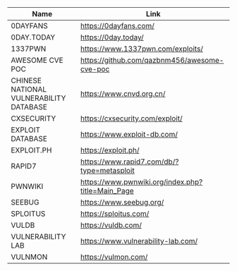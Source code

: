 |Name|Link|
| ------ | ------ |
|0DAYFANS| https://0dayfans.com/|
|0DAY.TODAY| https://0day.today/|
|1337PWN| https://www.1337pwn.com/exploits/|
|AWESOME CVE POC| https://github.com/qazbnm456/awesome-cve-poc|
|CHINESE NATIONAL VULNERABILITY DATABASE| https://www.cnvd.org.cn/|
|CXSECURITY| https://cxsecurity.com/exploit/|
|EXPLOIT DATABASE| https://www.exploit-db.com/|
|EXPLOIT.PH| https://exploit.ph/|
|RAPID7| https://www.rapid7.com/db/?type=metasploit|
|PWNWIKI| https://www.pwnwiki.org/index.php?title=Main_Page|
|SEEBUG| https://www.seebug.org/|
|SPLOITUS| https://sploitus.com/|
|VULDB| https://vuldb.com/|
|VULNERABILITY LAB| https://www.vulnerability-lab.com/|
|VULNMON| https://vulmon.com/|
